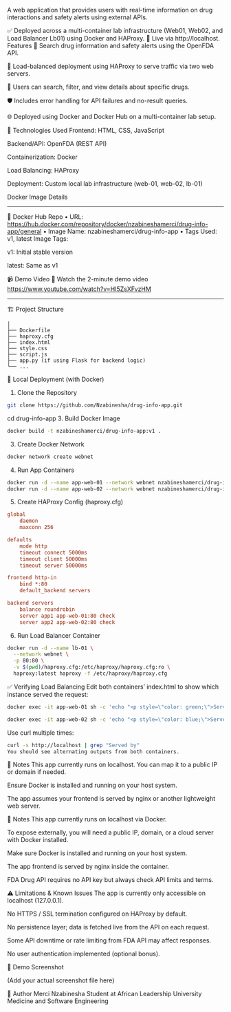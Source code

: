 A web application that provides users with real-time information on drug interactions and safety alerts using external APIs.

✅ Deployed across a multi-container lab infrastructure (Web01, Web02, and Load Balancer Lb01) using Docker and HAProxy.
🔗 Live via http://localhost.
Features
💊 Search drug information and safety alerts using the OpenFDA API.

🔁 Load-balanced deployment using HAProxy to serve traffic via two web servers.

🔎 Users can search, filter, and view details about specific drugs.

🛡️ Includes error handling for API failures and no-result queries.

🌐 Deployed using Docker and Docker Hub on a multi-container lab setup.

🔧 Technologies Used
Frontend: HTML, CSS, JavaScript

Backend/API: OpenFDA (REST API)

Containerization: Docker

Load Balancing: HAProxy

Deployment: Custom local lab infrastructure (web-01, web-02, lb-01)

Docker Image Details
_________________________________
📂 Docker Hub Repo
•	URL: https://hub.docker.com/repository/docker/nzabineshamerci/drug-info-app/general
•	Image Name: nzabineshamerci/drug-info-app
•	Tags Used: v1, latest
Image Tags:

v1: Initial stable version

latest: Same as v1

📹 Demo Video
🎥 Watch the 2-minute demo video  
https://www.youtube.com/watch?v=HI5ZsXFvzHM

________________________________________


🏗️ Project Structure
```bashweb_infra_lab/
│
├── Dockerfile
├── haproxy.cfg
├── index.html
├── style.css
├── script.js
├── app.py (if using Flask for backend logic)
└── ...
```
🚀 Local Deployment (with Docker)
1. Clone the Repository
```bash
git clone https://github.com/Nzabinesha/drug-info-app.git
```
cd drug-info-app
3. Build Docker Image

```bash
docker build -t nzabineshamerci/drug-info-app:v1 .
```
3. Create Docker Network

```bash
docker network create webnet
```

4. Run App Containers

```bash
docker run -d --name app-web-01 --network webnet nzabineshamerci/drug-info-app:v1
docker run -d --name app-web-02 --network webnet nzabineshamerci/drug-info-app:v1
```
5. Create HAProxy Config (haproxy.cfg)
```cfg
global
    daemon
    maxconn 256

defaults
    mode http
    timeout connect 5000ms
    timeout client 50000ms
    timeout server 50000ms

frontend http-in
    bind *:80
    default_backend servers

backend servers
    balance roundrobin
    server app1 app-web-01:80 check
    server app2 app-web-02:80 check
````
6. Run Load Balancer Container
```bash
docker run -d --name lb-01 \
  --network webnet \
  -p 80:80 \
  -v $(pwd)/haproxy.cfg:/etc/haproxy/haproxy.cfg:ro \
  haproxy:latest haproxy -f /etc/haproxy/haproxy.cfg
```
✅ Verifying Load Balancing
Edit both containers’ index.html to show which instance served the request:


```bash
docker exec -it app-web-01 sh -c 'echo "<p style=\"color: green;\">Served by: app-web-01</p>" >> /usr/share/nginx/html/index.html'

docker exec -it app-web-02 sh -c 'echo "<p style=\"color: blue;\">Served by: app-web-02</p>" >> /usr/share/nginx/html/index.html'
```
Use curl multiple times:

```bash
curl -s http://localhost | grep "Served by"
You should see alternating outputs from both containers.
```

🔐 Notes
This app currently runs on localhost. You can map it to a public IP or domain if needed.

Ensure Docker is installed and running on your host system.

The app assumes your frontend is served by nginx or another lightweight web server.

🔐 Notes
This app currently runs on localhost via Docker.

To expose externally, you will need a public IP, domain, or a cloud server with Docker installed.

Make sure Docker is installed and running on your host system.

The app frontend is served by nginx inside the container.

FDA Drug API requires no API key but always check API limits and terms.

⚠️ Limitations & Known Issues
The app is currently only accessible on localhost (127.0.0.1).

No HTTPS / SSL termination configured on HAProxy by default.

No persistence layer; data is fetched live from the API on each request.

Some API downtime or rate limiting from FDA API may affect responses.

No user authentication implemented (optional bonus).

📸 Demo Screenshot

(Add your actual screenshot file here)

📌 Author
Merci Nzabinesha
Student at African Leadership University
Medicine and Software Engineering
